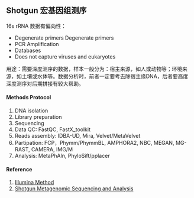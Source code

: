 ## Shotgun 宏基因组测序

16s rRNA 数据有偏向性：
- Degenerate primers Degenerate primers
- PCR Amplification
- Databases
- Does not capture viruses and eukaryotes



用途：需要深度测序的数据，样本一般分为：宿主来源，如人或动物等；环境来源，如土壤或水体等。数据分析时，前者一定要考去除宿主缘DNA，后者要高度深度测序对后期拼接有较大帮助。

#### Methods Protocol

1. DNA isolation
2. Library preparation
3. Sequencing
4. Data QC: FastQC, FastX_toolkit
5. Reads assembly: IDBA-UD, Mira, Velvet/MetaVelvet
6. Partipation: FCP，Phymm/PhymmBL, AMPHORA2, NBC, MEGAN, MG-RAST, CAMERA, IMG/M
7. Analysis: MetaPhAln, PhyloSift/pplacer


#### Reference

1. [Illumina Method](http://applications.illumina.com/applications/microbiology/microbial-sequencing-methods/shotgun-metagenomic-sequencing.html)
2. [Shotgun Metagenomic Sequencing and Analysis](http://hmpdacc.org/doc/d1.s2.t2%20-%20Makedonka%20Mitreva%20-%20WGS%20at%20WashU.pdf)